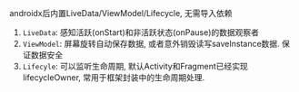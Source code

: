 





androidx后内置LiveData/ViewModel/Lifecycle, 无需导入依赖

1. `LiveData`: 感知活跃(onStart)和非活跃状态(onPause)的数据观察者
2. `ViewModel`: 屏幕旋转自动保存数据, 或者意外销毁读写saveInstance数据. 保证数据安全
3. `Lifecyle`: 可以监听生命周期, 默认Activity和Fragment已经实现lifecycleOwner, 常用于框架封装中的生命周期处理.

